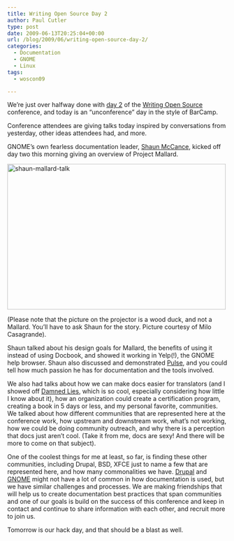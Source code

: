 ```yaml
---
title: Writing Open Source Day 2
author: Paul Cutler
type: post
date: 2009-06-13T20:25:04+00:00
url: /blog/2009/06/writing-open-source-day-2/
categories:
  - Documentation
  - GNOME
  - Linux
tags:
  - woscon09

---
```

We&#8217;re just over halfway done with [day 2][1] of the [Writing Open Source][2] conference, and today is an &#8220;unconference&#8221; day in the style of BarCamp.

Conference attendees are giving talks today inspired by conversations from yesterday, other ideas attendees had, and more.

GNOME&#8217;s own fearless documentation leader, [Shaun McCance][3], kicked off day two this morning giving an overview of Project Mallard.

[<img src="https://i2.wp.com/farm4.static.flickr.com/3661/3623127846_60f65bee63.jpg?resize=500%2C333" width="500" height="333" alt="shaun-mallard-talk" data-recalc-dims="1" />][4]

(Please note that the picture on the projector is a wood duck, and not a Mallard. You&#8217;ll have to ask Shaun for the story. Picture courtesy of Milo Casagrande).

Shaun talked about his design goals for Mallard, the benefits of using it instead of using Docbook, and showed it working in Yelp(!), the GNOME help browser. Shaun also discussed and demonstrated [Pulse][5], and you could tell how much passion he has for documentation and the tools involved.

We also had talks about how we can make docs easier for translators (and I showed off [Damned Lies][6], which is so cool, especially considering how little I know about it), how an organization could create a certification program, creating a book in 5 days or less, and my personal favorite, communities. We talked about how different communities that are represented here at the conference work, how upstream and downstream work, what&#8217;s not working, how we could be doing community outreach, and why there is a perception that docs just aren&#8217;t cool. (Take it from me, docs are sexy! And there will be more to come on that subject).

One of the coolest things for me at least, so far, is finding these other communities, including Drupal, BSD, XFCE just to name a few that are represented here, and how many commonalities we have. [Drupal][7] and [GNOME][8] might not have a lot of common in how documentation is used, but we have similar challenges and processes. We are making friendships that will help us to create documentation best practices that span communities and one of our goals is build on the success of this conference and keep in contact and continue to share information with each other, and recruit more to join us.

Tomorrow is our hack day, and that should be a blast as well.

 [1]: http://www.writingopensource.com/day2
 [2]: http://www.writingopensource.com
 [3]: http://blogs.gnome.org/shaunm
 [4]: http://www.flickr.com/photos/silwenae/3623127846/ "shaun-mallard-talk by silwenae, on Flickr"
 [5]: http://www.gnome.org/~shaunm/pulse/web/
 [6]: http://l10n.gnome.org/
 [7]: http://www.drupal.org
 [8]: http://www.gnome.org